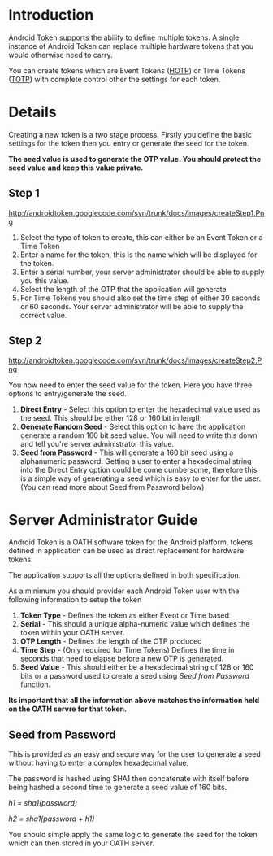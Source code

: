# Introduction #

Android Token supports the ability to define multiple tokens. A single instance of Android Token can replace multiple hardware tokens that you would otherwise need to carry.

You can create tokens which are Event Tokens ([HOTP](http://tools.ietf.org/html/rfc4226)) or Time Tokens ([TOTP](http://tools.ietf.org/html/draft-mraihi-totp-timebased-00)) with complete control other the settings for each token.

# Details #

Creating a new token is a two stage process. Firstly you define the basic settings for the token then you entry or generate the seed for the token.

**The seed value is used to generate the OTP value. You should protect the seed value and keep this value private.**

## Step 1 ##

http://androidtoken.googlecode.com/svn/trunk/docs/images/createStep1.Png

  1. Select the type of token to create, this can either be an Event Token or a Time Token
  1. Enter a name for the token, this is the name which will be displayed for the token.
  1. Enter a serial number, your server administrator should be able to supply you this value.
  1. Select the length of the OTP that the application will generate
  1. For Time Tokens you should also set the time step of either 30 seconds or 60 seconds. Your server administrator will be able to supply the correct value.

## Step 2 ##

http://androidtoken.googlecode.com/svn/trunk/docs/images/createStep2.Png

You now need to enter the seed value for the token. Here you have three options to entry/generate the seed.

  1. **Direct Entry** - Select this option to enter the hexadecimal value used as the seed. This should be either 128 or 160 bit in length
  1. **Generate Random Seed** - Select this option to have the application generate a random 160 bit seed value. You will need to write this down and tell you're server administrator this value.
  1. **Seed from Password** - This will generate a 160 bit seed using a alphanumeric password. Getting a user to enter a hexadecimal string into the Direct Entry option could be come cumbersome, therefore this is a simple way of generating a seed which is easy to enter for the user. (You can read more about Seed from Password below)

# Server Administrator Guide #

Android Token is a OATH software token for the Android platform, tokens defined in application can be used as direct replacement for hardware tokens.

The application supports all the options defined in both specification.

As a minimum you should provider each Android Token user with the following information to setup the token

  1. **Token Type** - Defines the token as either Event or Time based
  1. **Serial** - This should a unique alpha-numeric value which defines the token within your OATH server.
  1. **OTP Length** - Defines the length of the OTP produced
  1. **Time Step** - (Only required for Time Tokens) Defines the time in seconds that need to elapse before a new OTP is generated.
  1. **Seed Value** - This should either be a hexadecimal string of 128 or 160 bits or a password used to create a seed using _Seed from Password_ function.

**Its important that all the information above matches the information held on the OATH servre for that token.**

## Seed from Password ##

This is provided as an easy and secure way for the user to generate a seed without having to enter a complex hexadecimal value.

The password is hashed using SHA1 then concatenate with itself before being hashed a second time to generate a seed value of 160 bits.

_h1 = sha1(password)_

_h2 = sha1(password + h1)_


You should simple apply the same logic to generate the seed for the token which can then stored in your OATH server.